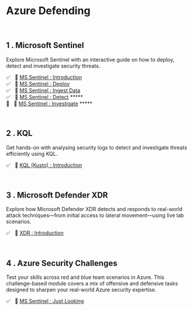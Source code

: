 <h1>Azure Defending</h1>

<br>

<h2>1 . Microsoft Sentinel</h2>
<p>Explore Microsoft Sentinel with an interactive guide on how to deploy, detect and investigate security threats.</p>

✅ &nbsp; 🔗 [MS Sentinel : Introduction](https://github.com/RosanaFSS/Azure-Defending/blob/1.Microsoft-Sentinel/1.%20Medium%20%F0%9F%94%97%20-%20MS%20Sentinel%20%3A%20Introduction.md)<br>
✅ &nbsp; 🔗 [MS Sentinel : Deploy](https://github.com/RosanaFSS/Azure-Defending/blob/1.Microsoft-Sentinel/2.%20Easy%20%F0%9F%94%97%20-%20MS%20Sentinel%20%3A%20Deploy.md)<br>
✅ &nbsp; 🔗 [MS Sentinel : Ingest Data](https://github.com/RosanaFSS/Azure-Defending/blob/1.Microsoft-Sentinel/3.%20Easy%20%F0%9F%94%97%20-%20MS%20Sentinel%20%3A%20Ingest%20Data.md)<br>
✅ &nbsp; 🔗 [MS Sentinel : Detect](https://github.com/RosanaFSS/Azure-Defending/blob/1.Microsoft-Sentinel/4.%20Easy%20%F0%9F%94%97%20-%20MS%20Sentinel%20:%20Detect.md)  *****<br>
🌌 &nbsp; 🔗 [MS Sentinel : Investigate](https://github.com/RosanaFSS/Azure-Defending/blob/1.Microsoft-Sentinel/5.%20Easy%20%F0%9F%94%97%20-%20MS%20Sentinel%20%3A%20Investigate.md)  *****<br>

<br>

<h2>2 . KQL</h2>
<p>Get hands-on with analysing security logs to detect and investigate threats efficiently using KQL.</p>

✅ &nbsp; 🔗 [KQL (Kusto) : Introduction](https://github.com/RosanaFSS/Defending-Azure/blob/KQL/Easy%20%F0%9F%94%97%20-%20KQL%20(Kusto)%20:%20Introduction.md)<br>

<br>

<h2>3 . Microsoft Defender XDR</h2>
<p>Explore how Microsoft Defender XDR detects and responds to real-world attack techniques—from initial access to lateral movement—using live lab scenarios.</p>

✅ &nbsp; 🔗 [XDR : Introduction](https://github.com/RosanaFSS/Azure-Defending/blob/3.Microsoft-Defender-XDR/Medium%20%F0%9F%94%97%20-%20XDR%20:%20Introduction.md)<br>

<br>

<h2>4 . Azure Security Challenges</h2>
<p>Test your skills across red and blue team scenarios in Azure. This challenge-based module covers a mix of offensive and defensive tasks designed to sharpen your real-world Azure security expertise.</p>

✅ &nbsp; 🚩 [MS Sentinel : Just Looking](https://github.com/RosanaFSS/Azure-Defending/blob/4.Azure-Security-Challenges/Easy%20%F0%9F%9A%A9%20-%20MS%20Sentinel%20%3A%20Just%20Looking.md)<br>

<br>
